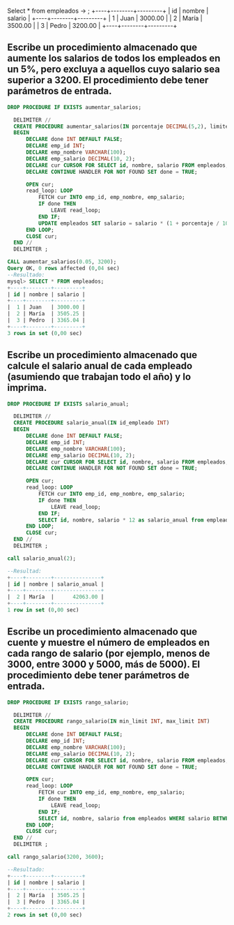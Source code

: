 

Select * from empleados
    -> ;
+----+--------+---------+
| id | nombre | salario |
+----+--------+---------+
|  1 | Juan   | 3000.00 |
|  2 | María  | 3500.00 |
|  3 | Pedro  | 3200.00 |
+----+--------+---------+










## Escribe un procedimiento almacenado que aumente los salarios de todos los empleados en un 5%, pero excluya a aquellos cuyo salario sea superior a 3200. El procedimiento debe tener parámetros de entrada.

```sql
DROP PROCEDURE IF EXISTS aumentar_salarios;

  DELIMITER //
  CREATE PROCEDURE aumentar_salarios(IN porcentaje DECIMAL(5,2), limite DECIMAL(10,2))
  BEGIN
      DECLARE done INT DEFAULT FALSE;
      DECLARE emp_id INT;
      DECLARE emp_nombre VARCHAR(100);
      DECLARE emp_salario DECIMAL(10, 2);
      DECLARE cur CURSOR FOR SELECT id, nombre, salario FROM empleados;
      DECLARE CONTINUE HANDLER FOR NOT FOUND SET done = TRUE;

      OPEN cur;
      read_loop: LOOP
          FETCH cur INTO emp_id, emp_nombre, emp_salario;
          IF done THEN
              LEAVE read_loop;
          END IF;
          UPDATE empleados SET salario = salario * (1 + porcentaje / 100) WHERE salario > limite;
      END LOOP;
      CLOSE cur;
  END //
  DELIMITER ;

CALL aumentar_salarios(0.05, 3200);
Query OK, 0 rows affected (0,04 sec)
--Resultado:
mysql> SELECT * FROM empleados;
+----+--------+---------+
| id | nombre | salario |
+----+--------+---------+
|  1 | Juan   | 3000.00 |
|  2 | María  | 3505.25 |
|  3 | Pedro  | 3365.04 |
+----+--------+---------+
3 rows in set (0,00 sec)

```

## Escribe un procedimiento almacenado que calcule el salario anual de cada empleado (asumiendo que trabajan todo el año) y lo imprima.
```sql
DROP PROCEDURE IF EXISTS salario_anual;

  DELIMITER //
  CREATE PROCEDURE salario_anual(IN id_empleado INT)
  BEGIN
      DECLARE done INT DEFAULT FALSE;
      DECLARE emp_id INT;
      DECLARE emp_nombre VARCHAR(100);
      DECLARE emp_salario DECIMAL(10, 2);
      DECLARE cur CURSOR FOR SELECT id, nombre, salario FROM empleados;
      DECLARE CONTINUE HANDLER FOR NOT FOUND SET done = TRUE;

      OPEN cur;
      read_loop: LOOP
          FETCH cur INTO emp_id, emp_nombre, emp_salario;
          IF done THEN
              LEAVE read_loop;
          END IF;
          SELECT id, nombre, salario * 12 as salario_anual from empleados WHERE id = id_empleado;
      END LOOP;
      CLOSE cur;
  END //
  DELIMITER ;

call salario_anual(2);

--Resultad:
+----+--------+---------------+
| id | nombre | salario_anual |
+----+--------+---------------+
|  2 | María  |      42063.00 |
+----+--------+---------------+
1 row in set (0,00 sec)

```


## Escribe un procedimiento almacenado que cuente y muestre el número de empleados en cada rango de salario (por ejemplo, menos de 3000, entre 3000 y 5000, más de 5000). El procedimiento debe tener parámetros de entrada.
```sql
DROP PROCEDURE IF EXISTS rango_salario;

  DELIMITER //
  CREATE PROCEDURE rango_salario(IN min_limit INT, max_limit INT)
  BEGIN
      DECLARE done INT DEFAULT FALSE;
      DECLARE emp_id INT;
      DECLARE emp_nombre VARCHAR(100);
      DECLARE emp_salario DECIMAL(10, 2);
      DECLARE cur CURSOR FOR SELECT id, nombre, salario FROM empleados;
      DECLARE CONTINUE HANDLER FOR NOT FOUND SET done = TRUE;

      OPEN cur;
      read_loop: LOOP
          FETCH cur INTO emp_id, emp_nombre, emp_salario;
          IF done THEN
              LEAVE read_loop;
          END IF;
          SELECT id, nombre, salario from empleados WHERE salario BETWEEN min_limit AND max_limit;
      END LOOP;
      CLOSE cur;
  END //
  DELIMITER ;

call rango_salario(3200, 3600);

--Resultado:
+----+--------+---------+
| id | nombre | salario |
+----+--------+---------+
|  2 | María  | 3505.25 |
|  3 | Pedro  | 3365.04 |
+----+--------+---------+
2 rows in set (0,00 sec)

```